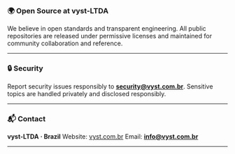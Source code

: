 ### 🌍 Open Source at vyst-LTDA

We believe in open standards and transparent engineering.
All public repositories are released under permissive licenses and maintained for community collaboration and reference.

---

### 🔒 Security

Report security issues responsibly to **[security@vyst.com.br](mailto:security@vyst.com.br)**.
Sensitive topics are handled privately and disclosed responsibly.

---

### 📬 Contact

**vyst-LTDA · Brazil**
Website: [vyst.com.br](https://vyst.com.br)
Email: **[info@vyst.com.br](mailto:info@vyst.com.br)**

---

